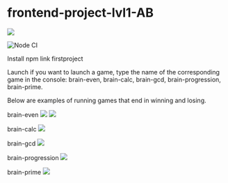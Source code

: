 # frontend-project-lvl1-AB
<a href="https://codeclimate.com/github/AndreyBorisov23/frontend-project-lvl1-AB/maintainability"><img src="https://api.codeclimate.com/v1/badges/52f3cf057a41509f2710/maintainability" /></a>

![Node CI](https://github.com/AndreyBorisov23/frontend-project-lvl1-AB/workflows/Node%20CI/badge.svg)

Install
npm link firstproject

Launch
if you want to launch a game, type the name of the corresponding game in the console:
brain-even, brain-calc, brain-gcd, brain-progression, brain-prime.

Below are examples of running games that end in winning and losing.

brain-even
<a href="https://asciinema.org/a/pk012tA0EzMnpQDjGVlHfdyKj" target="_blank"><img src="https://asciinema.org/a/pk012tA0EzMnpQDjGVlHfdyKj.svg" /></a>
<a href="https://asciinema.org/a/h12pQsdmCPrKPagFS4hqTYt9c" target="_blank"><img src="https://asciinema.org/a/h12pQsdmCPrKPagFS4hqTYt9c.svg" /></a>

brain-calc
<a href="https://asciinema.org/a/YXEgqK36Y2FXVqjBFqdQrjnRT" target="_blank"><img src="https://asciinema.org/a/YXEgqK36Y2FXVqjBFqdQrjnRT.svg" /></a>

brain-gcd
<a href="https://asciinema.org/a/ncFM8XzdNGRu04XJoXTcdYuls" target="_blank"><img src="https://asciinema.org/a/ncFM8XzdNGRu04XJoXTcdYuls.svg" /></a>

brain-progression
<a href="https://asciinema.org/a/U4XcHCXejo8NEMgYIAAoyqEyO" target="_blank"><img src="https://asciinema.org/a/U4XcHCXejo8NEMgYIAAoyqEyO.svg" /></a>

brain-prime
<a href="https://asciinema.org/a/1ByprwQjguouJ43CZx93C6l83" target="_blank"><img src="https://asciinema.org/a/1ByprwQjguouJ43CZx93C6l83.svg" /></a>